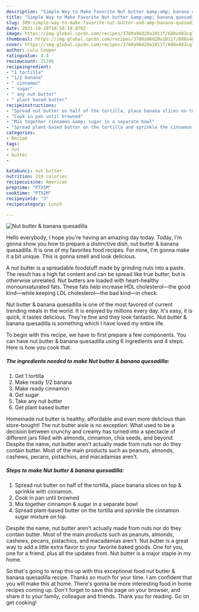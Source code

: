 ```yaml
---
description: "Simple Way to Make Favorite Nut butter &amp;amp; banana quesadilla"
title: "Simple Way to Make Favorite Nut butter &amp;amp; banana quesadilla"
slug: 509-simple-way-to-make-favorite-nut-butter-and-amp-banana-quesadilla
date: 2021-10-28T10:58:19.078Z
image: https://img-global.cpcdn.com/recipes/3780a96d20a1011f/680x482cq70/nut-butter-banana-quesadilla-recipe-main-photo.jpg
thumbnail: https://img-global.cpcdn.com/recipes/3780a96d20a1011f/680x482cq70/nut-butter-banana-quesadilla-recipe-main-photo.jpg
cover: https://img-global.cpcdn.com/recipes/3780a96d20a1011f/680x482cq70/nut-butter-banana-quesadilla-recipe-main-photo.jpg
author: Lulu Cooper
ratingvalue: 4.4
reviewcount: 21746
recipeingredient:
- "1 tortilla"
- "1/2 banana"
- " cinnamon"
- " sugar"
- " any nut butter"
- " plant based butter"
recipeinstructions:
- "Spread nut butter on half of the tortilla, place banana slices on top &amp; sprinkle with cinnamon."
- "Cook in pan until browned"
- "Mix together cinnamon &amp; sugar in a separate bowl"
- "Spread plant-based butter on the tortilla and sprinkle the cinnamon sugar mixture on top"
categories:
- Recipe
tags:
- nut
- butter
- 

katakunci: nut butter  
nutrition: 219 calories
recipecuisine: American
preptime: "PT35M"
cooktime: "PT52M"
recipeyield: "3"
recipecategory: Lunch

---
```



![Nut butter &amp; banana quesadilla](https://img-global.cpcdn.com/recipes/3780a96d20a1011f/680x482cq70/nut-butter-banana-quesadilla-recipe-main-photo.jpg)

Hello everybody, I hope you're having an amazing day today. Today, I'm gonna show you how to prepare a distinctive dish, nut butter &amp; banana quesadilla. It is one of my favorites food recipes. For mine, I'm gonna make it a bit unique. This is gonna smell and look delicious.

A nut butter is a spreadable foodstuff made by grinding nuts into a paste. The result has a high fat content and can be spread like true butter, but is otherwise unrelated. Nut butters are loaded with heart-healthy monounsaturated fats. These fats help increase HDL cholesterol—the good kind—while keeping LDL cholesterol—the bad kind—in check.

Nut butter &amp; banana quesadilla is one of the most favored of current trending meals in the world. It is enjoyed by millions every day. It's easy, it is quick, it tastes delicious. They're fine and they look fantastic. Nut butter &amp; banana quesadilla is something which I have loved my entire life.


To begin with this recipe, we have to first prepare a few components. You can have nut butter &amp; banana quesadilla using 6 ingredients and 4 steps. Here is how you cook that.

<!--inarticleads1-->

##### The ingredients needed to make Nut butter &amp; banana quesadilla:

1. Get 1 tortilla
1. Make ready 1/2 banana
1. Make ready  cinnamon
1. Get  sugar
1. Take  any nut butter
1. Get  plant based butter


Homemade nut butter is healthy, affordable and even more delicious than store-bought! The nut butter aisle is no exception: What used to be a decision between crunchy and creamy has turned into a spectacle of different jars filled with almonds, cinnamon, chia seeds, and beyond. Despite the name, nut butter aren&#39;t actually made from nuts nor do they contain butter. Most of the main products such as peanuts, almonds, cashews, pecans, pistachios, and macadamias aren&#39;t. 

<!--inarticleads2-->

##### Steps to make Nut butter &amp; banana quesadilla:

1. Spread nut butter on half of the tortilla, place banana slices on top &amp; sprinkle with cinnamon.
1. Cook in pan until browned
1. Mix together cinnamon &amp; sugar in a separate bowl
1. Spread plant-based butter on the tortilla and sprinkle the cinnamon sugar mixture on top


Despite the name, nut butter aren&#39;t actually made from nuts nor do they contain butter. Most of the main products such as peanuts, almonds, cashews, pecans, pistachios, and macadamias aren&#39;t. Nut butter is a great way to add a little extra flavor to your favorite baked goods. One for you, one for a friend. plus all the updates from. Nut butter is a major staple in my home. 

So that's going to wrap this up with this exceptional food nut butter &amp; banana quesadilla recipe. Thanks so much for your time. I am confident that you will make this at home. There's gonna be more interesting food in home recipes coming up. Don't forget to save this page on your browser, and share it to your family, colleague and friends. Thank you for reading. Go on get cooking!
